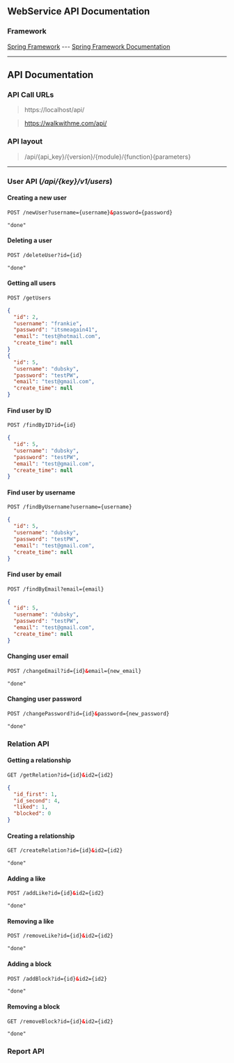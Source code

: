 ## WebService API Documentation

### Framework

[Spring Framework](https://spring.io/) --- [Spring Framework Documentation](https://docs.spring.io/spring-framework/docs/current/reference/html/)
___
## API Documentation

### API Call URLs
> https://localhost/api/

> https://walkwithme.com/api/

### API layout
> /api/{api_key}/{version}/{module}/{function}{parameters}
___
### User API (_/api/{key}/v1/users_)

#### Creating a new user
```html
POST /newUser?username={username}&password={password}
```
```text
"done"
```
#### Deleting a user
```html
POST /deleteUser?id={id}
```
```text
"done"
```
#### Getting all users
```html
POST /getUsers
```
```json
{
  "id": 2,
  "username": "frankie",
  "password": "itsmeagain41",
  "email": "test@hotmail.com",
  "create_time": null
}
{
  "id": 5,
  "username": "dubsky",
  "password": "testPW",
  "email": "test@gmail.com",
  "create_time": null
}
```
#### Find user by ID
```html
POST /findByID?id={id}
```
```json
{
  "id": 5,
  "username": "dubsky",
  "password": "testPW",
  "email": "test@gmail.com",
  "create_time": null
}
```
#### Find user by username
```html
POST /findByUsername?username={username}
```
```json
{
  "id": 5,
  "username": "dubsky",
  "password": "testPW",
  "email": "test@gmail.com",
  "create_time": null
}
```
#### Find user by email
```html
POST /findByEmail?email={email}
```
```json
{
  "id": 5,
  "username": "dubsky",
  "password": "testPW",
  "email": "test@gmail.com",
  "create_time": null
}
```
#### Changing user email
```html
POST /changeEmail?id={id}&email={new_email}
```
```text
"done"
```
#### Changing user password
```html
POST /changePassword?id={id}&password={new_password}
```
```text
"done"
```
### Relation API

#### Getting a relationship
```html
GET /getRelation?id={id}&id2={id2}
```
```json
{
  "id_first": 1,
  "id_second": 4,
  "liked": 1,
  "blocked": 0
}
```

#### Creating a relationship
```html
GET /createRelation?id={id}&id2={id2}
```
```text
"done"
```

#### Adding a like
```html
POST /addLike?id={id}&id2={id2}
```
```text
"done"
```

#### Removing a like
```html
POST /removeLike?id={id}&id2={id2}
```
```text
"done"
```

#### Adding a block
```html
POST /addBlock?id={id}&id2={id2}
```
```text
"done"
```
#### Removing a block
```html
GET /removeBlock?id={id}&id2={id2}
```
```text
"done"
```

### Report API